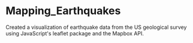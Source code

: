 # Mapping_Earthquakes
Created a visualization of earthquake data from the US geological survey using JavaScript's leaflet package and the Mapbox API.
